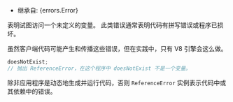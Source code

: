 
* 继承自: {errors.Error}

表明试图访问一个未定义的变量。
此类错误通常表明代码有拼写错误或程序已损坏。

虽然客户端代码可能产生和传播这些错误，但在实践中，只有 V8 引擎会这么做。

```js
doesNotExist;
// 抛出 ReferenceError，在这个程序中 doesNotExist 不是一个变量。
```

除非应用程序是动态地生成并运行代码，否则 `ReferenceError` 实例表示代码中或其依赖中的错误。

